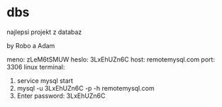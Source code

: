 # dbs
najlepsi projekt z databaz

by Robo a Adam

meno: zLeM6tSMUW
heslo: 3LxEhUZn6C
host: remotemysql.com
port: 3306
linux terminal:
1. service mysql start
2. mysql -u 3LxEhUZn6C -p -h remotemysql.com
3. Enter password: 3LxEhUZn6C

